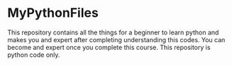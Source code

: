 # MyPythonFiles
This repository contains all the things for a beginner to learn python and makes you and expert after completing understanding this codes.
You can become and expert once you complete this course.
This repository is python code only.
